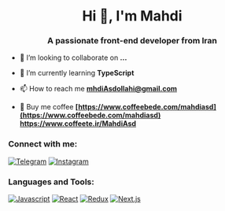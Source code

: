<h1 align="center">Hi 👋, I'm Mahdi</h1>
<h3 align="center">A passionate front-end developer from Iran</h3>

- 👯 I’m looking to collaborate on **...**

- 🌱 I’m currently learning **TypeScript**

- 📫 How to reach me **mhdiAsdollahi@gmail.com**

- 🍵 Buy me coffee **[https://www.coffeebede.com/mahdiasd](https://www.coffeebede.com/mahdiasd)** **https://www.coffeete.ir/MahdiAsd**

<h3 align="left">Connect with me:</h3>
<p align="left">
<a href='https://t.me/BeLikeYourSelf' target="_blank"><img alt='Telegram' src='https://img.shields.io/badge/BeLikeYourSelf-100000?style=for-the-badge&logo=Telegram&logoColor=34B4FF&labelColor=FFFFFF&color=593737'/></a></a>
<a href='https://www.instagram/mhdi_.asd' target="_blank"><img alt='Instagram' src='https://img.shields.io/badge/mhdi_.asd-100000?style=for-the-badge&logo=Instagram&logoColor=FF0D0D&labelColor=FFFFFF&color=593737'/></a>
</p>

<h3 align="left">Languages and Tools:</h3>
<p align="left"> 
<a href='' target="_blank"><img alt='Javascript' src='https://img.shields.io/badge/Javascript-100000?style=flat&logo=Javascript&logoColor=FFEE00&labelColor=2F2F2F&color=000000'/></a>
<a href='' target="_blank"><img alt='React' src='https://img.shields.io/badge/React-100000?style=flat&logo=React&logoColor=08A5FF&labelColor=FFFFFF&color=1F1F1F'/></a>
<a href='' target="_blank"><img alt='Redux' src='https://img.shields.io/badge/Redux-100000?style=flat&logo=Redux&logoColor=0066FF&labelColor=FFFFFF&color=000000'/></a>
<a href='' target="_blank"><img alt='Next.js' src='https://img.shields.io/badge/Next.js-100000?style=flat&logo=Next.js&logoColor=000000&labelColor=FFFFFF&color=000000'/></a>
 </p>


